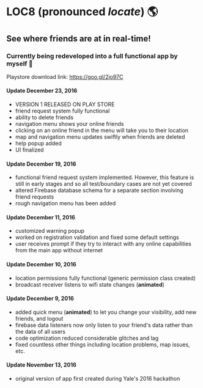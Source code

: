 # LOC8 (pronounced *locate*) :earth_americas:

## See where friends are at in real-time!
### Currently being redeveloped into a full functional app by myself :raised_hands:
Playstore download link: https://goo.gl/2jo97C

#### Update December 23, 2016
- VERSION 1 RELEASED ON PLAY STORE
- friend request system fully functional
- ability to delete friends
- navigation menu shows your online friends
- clicking on an online friend in the menu will take you to their location
- map and navigation menu updates swiftly when friends are deleted
- help popup added
- UI finalized

#### Update December 19, 2016
- functional friend request system implemented. However, this feature is still in early stages and so all test/boundary cases are not yet covered
- altered Firebase database schema for a separate section involving friend requests
- rough navigation menu has been added

#### Update December 11, 2016
- customized warning popup
- worked on registration validation and fixed some default settings
- user receives prompt if they try to interact with any online capabilities from the main app without internet

#### Update December 10, 2016
- location permissions fully functional (generic permission class created)
- broadcast receiver listens to wifi state changes (**animated**)

#### Update December 9, 2016
- added quick menu (**animated**) to let you change your visibility, add new friends, and logout
- firebase data listeners now only listen to your friend's data rather than the data of all users
- code optimization reduced considerable glitches and lag
- fixed countless other things including location problems, map issues, etc.

#### Update November 13, 2016
- original version of app first created during Yale's 2016 hackathon
